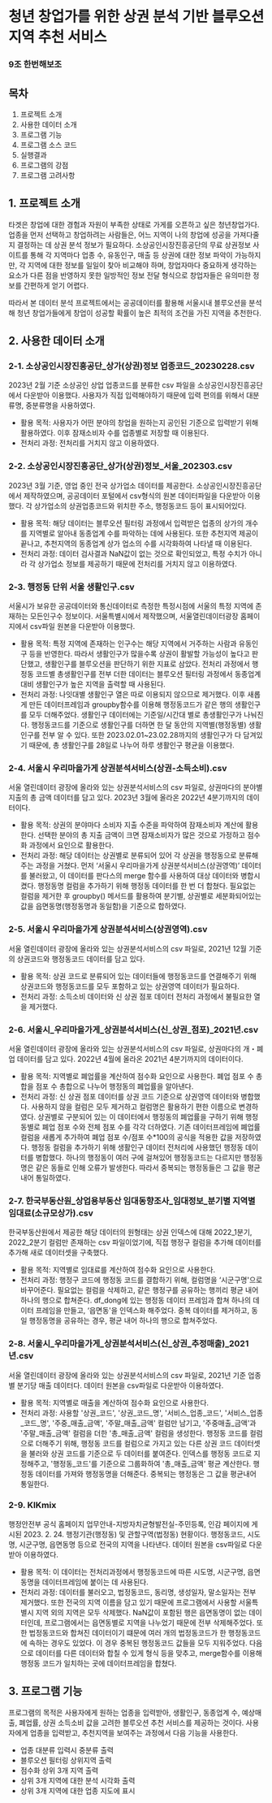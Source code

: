 # 청년 창업가를 위한 상권 분석 기반 블루오션 지역 추천 서비스
### 9조 한번해보조

## 목차
1. 프로젝트 소개
2. 사용한 데이터 소개
3. 프로그램 기능
4. 프로그램 소스 코드
5. 실행결과
6. 프로그램의 강점
7. 프로그램 고려사항


## 1. 프로젝트 소개
타겟은 창업에 대한 경험과 자원이 부족한 상태로 가게를 오픈하고 싶은 청년창업가다. 업종을 먼저 선택하고 창업하려는 사람들은, 어느 지역이 나의 창업에 성공을 가져다줄지 결정하는 데 상권 분석 정보가 필요하다. 소상공인시장진흥공단의 무료 상권정보 사이트를 통해 각 지역마다 업종 수, 유동인구, 매출 등 상권에 대한 정보 파악이 가능하지만, 각 지역에 대한 정보를 일일이 찾아 비교해야 하며, 창업자마다 중요하게 생각하는 요소가 다른 점을 반영하지 못한 일방적인 정보 전달 형식으로 창업자들은 유의미한 정보를 간편하게 얻기 어렵다. 

따라서 본 데이터 분석 프로젝트에서는 공공데이터를 활용해 서울시내 블루오션을 분석해 청년 창업가들에게 창업이 성공할 확률이 높은 최적의 조건을 가진 지역을 추천한다.

## 2. 사용한 데이터 소개

### 2-1. 소상공인시장진흥공단_상가(상권)정보 업종코드_20230228.csv
2023년 2월 기준 소상공인 상업 업종코드를 분류한 csv 파일을 소상공인시장진흥공단에서 다운받아 이용했다. 사용자가 직접 입력해야하기 때문에 입력 편의를 위해서 대분류명, 중분류명을 사용하였다. 
- 활용 목적: 사용자가 어떤 분야의 창업을 원하는지 공인된 기준으로 입력받기 위해 활용하였다. 이후 잠재소비자 수를 업종별로 저장할 때 이용된다.
- 전처리 과정: 전처리를 거치지 않고 이용하였다.

### 2-2. 소상공인시장진흥공단_상가(상권)정보_서울_202303.csv
2023년 3월 기준, 영업 중인 전국 상가업소 데이터를 제공한다. 소상공인시장진흥공단에서 제작하였으며, 공공데이터 포털에서 csv형식의 원본 데이터파일을 다운받아 이용했다. 각 상가업소의 상권업종코드와 위치한 주소, 행정동코드 등이 표시되어있다.
- 활용 목적: 해당 데이터는 블루오션 필터링 과정에서 입력받은 업종의 상가의 개수를 지역별로 알아내 동종업계 수를 파악하는 데에 사용된다. 또한 추천지역 제공이 끝나고, 추천지역의 동종업계 상가 업소의 수를 시각화하여 나타낼 때 이용된다.
- 전처리 과정: 데이터 검사결과 NaN값이 없는 것으로 확인되었고, 특정 수치가 아니라 각 상가업소 정보를 제공하기 때문에 전처리를 거치지 않고 이용하였다.

### 2-3. 행정동 단위 서울 생활인구.csv
서울시가 보유한 공공데이터와 통신데이터로 측정한 특정시점에 서울의 특정 지역에 존재하는 모든인구수 정보이다. 서울특별시에서 제작했으며, 서울열린데이터광장 홈페이지에서 csv파일 원본을 다운받아 이용했다.
- 활용 목적: 특정 지역에 존재하는 인구수는 해당 지역에서 거주하는 사람과 유동인구 등을 반영한다. 따라서 생활인구가 많을수록 상권이 활발할 가능성이 높다고 판단했고, 생활인구를 블루오션을 판단하기 위한 지표로 삼았다.
전처리 과정에서 행정동 코드별 총생활인구를 전부 더한 데이터는 블루오션 필터링 과정에서 동종업계 대비 생활인구가 높은 지역을 출력할 때 사용된다.
- 전처리 과정: 나잇대별 생활인구 열은 따로 이용되지 않으므로 제거했다. 이후 새롭게 만든 데이터프레임과 groupby함수를 이용해 행정동코드가 같은 행의 생활인구를 모두 더해주었다. 생활인구 데이터에는 기준일/시간대 별로 총생활인구가 나눠진다. 행정동코드를 기준으로 생활인구를 더하면 한 달 동안의 지역별(행정동별) 생활인구를 전부 알 수 있다. 또한 2023.02.01~23.02.28까지의 생활인구가 다 담겨있기 때문에, 총 생활인구를 28일로 나누어 하루 생활인구 평균을 이용했다.

### 2-4. 서울시 우리마을가게 상권분석서비스(상권-소득소비).csv
서울 열린데이터 광장에 올라와 있는 상권분석서비스의 csv 파일로, 상권마다의 분야별 지출의 총 금액 데이터를 담고 있다. 2023년 3월에 올라온 2022년 4분기까지의 데이터이다. 
- 활용 목적: 상권의 분야마다 소비자 지출 수준을 파악하여 잠재소비자 계산에 활용한다. 선택한 분야의 총 지출 금액이 크면 잠재소비자가 많은 것으로 가정하고 점수화 과정에서 요인으로 활용한다. 
- 전처리 과정:  해당 데이터는 상권별로 분류되어 있어 각 상권을 행정동으로 분류해주는 과정을 거쳤다. 먼저 ‘서울시 우리마을가게 상권분석서비스(상권영역)’ 데이터를 불러왔고, 이 데이터를 판다스의 merge 함수를 사용하여 대상 데이터와 병합시켰다. 행정동명 컬럼을 추가하기 위해 행정동 데이터를 한 번 더 합쳤다. 필요없는 컬럼을 제거한 후 groupby() 메서드를 활용하여 분기별, 상권별로 세분화되어있는 값을 읍면동명(행정동명과 동일함)을 기준으로 합하였다. 

### 2-5. 서울시 우리마을가게 상권분석서비스(상권영역).csv

서울 열린데이터 광장에 올라와 있는 상권분석서비스의 csv 파일로, 2021년 12월 기준의 상권코드와 행정동코드 데이터를 담고 있다. 
- 활용 목적: 상권 코드로 분류되어 있는 데이터들에 행정동코드를 연결해주기 위해 상권코드와 행정동코드를 모두 포함하고 있는 상권영역 데이터가 필요하다.
- 전처리 과정: 소득소비 데이터와 신 상권 점포 데이터 전처리 과정에서 불필요한 열을 제거했다. 

### 2-6. 서울시_우리마을가게_상권분석서비스(신_상권_점포)_2021년.csv

서울 열린데이터 광장에 올라와 있는 상권분석서비스의 csv 파일로, 상권마다의 개・폐업 데이터를 담고 있다. 2022년 4월에 올라온 2021년 4분기까지의 데이터이다.
- 활용 목적: 지역별로 폐업률을 계산하여 점수화 요인으로 사용한다. 폐업 점포 수 총합을 점포 수 총합으로 나누어 행정동의 폐업률을 알아낸다.
- 전처리 과정: 신 상권 점포 데이터를 상권 코드 기준으로 상권영역 데이터와 병합했다. 사용하지 않을 컬럼은 모두 제거하고 컬럼명은 활용하기 편한 이름으로 변경하였다. 상권별로 구분되어 있는 이 데이터에서 행정동의 폐업률을 구하기 위해 행정동별로 폐업 점포 수와 전체 점포 수를 각각 더하였다.  기존 데이터프레임에 폐업률 컬럼을 새롭게 추가하여 폐업 점포 수/점포 수*100의 공식을 적용한 값을 저장하였다. 행정동 컬럼을 추가하기 위해 생활인구 데이터 전처리에 사용했던 행정동 데이터를 병합했다. 하나의 행정동이 여러 구에 걸쳐있어 행정동코드는 다르지만 행정동명은 같은 동들로 인해 오류가 발생한다. 따라서 중복되는 행정동들은 그 값을 평균내어 통일하였다.


### 2-7. 한국부동산원_상업용부동산 임대동향조사_임대정보_분기별 지역별 임대료(소규모상가).csv
한국부동산원에서 제공한 해당 데이터의 원형태는 상권 인덱스에 대해 2022_1분기, 2022_2분기 컬럼만 존재하는 csv 파일이었기에, 직접 행정구 컬럼을 추가해 데이터를 추가해 새로 데이터셋을 구축했다.
- 활용 목적: 지역별로 임대료를 계산하여 점수화 요인으로 사용한다. 
- 전처리 과정: 행정구 코드에 행정동 코드를 결합하기 위해, 컬럼명을 ‘시군구명'으로 바꾸어준다. 필요없는 컬럼을 삭제하고, 같은 행정구를 공유하는 행끼리 평균 내어 하나의 행으로 합쳐준다. df_dong에 있는 행정동 데이터 프레임과 합쳐 하나의 데이터 프레임을 만들고, ‘읍면동'을 인덱스화 해주었다. 중복 데이터를 제거하고, 동일 행정동명을 공유하는 경우, 평균 내어 하나의 행으로 합쳐주었다. 


### 2-8. 서울시_우리마을가게_상권분석서비스(신_상권_추정매출)_2021년.csv
서울 열린데이터 광장에 올라와 있는 상권분석서비스의 csv 파일로, 2021년 기준 업종별 분기당 매출 데이터다. 데이터 원본을 csv파일로 다운받아 이용하였다.
- 활용 목적: 지역별로 매출을 계산하여 점수화 요인으로 사용한다. 
- 전처리 과정: 사용할 '상권_코드', '상권_코드_명', '서비스_업종_코드', '서비스_업종_코드_명', '주중_매출_금액', '주말_매출_금액' 컬럼만 남기고, '주중매출_금액'과 '주말_매출_금액' 컬럼을 더한 '총_매출_금액' 컬럼을 생성한다. 행정동 코드를 컬럼으로 더해주기 위해, 행정동 코드를 컬럼으로 가지고 있는 다른 상권 코드 데이터셋을 불러와 상권 코드를 기준으로 두 데이터를 붙여준다. 인덱스를 행정동 코드로 지정해주고, '행정동_코드'를 기준으로 그룹화하여 '총_매출_금액'  평균 계산한다. 행정동 데이터를 가져와 행정동명을 더해준다. 중복되는 행정동은 그 값을 평균내어 통일한다.


### 2-9. KIKmix
행정안전부 공식 홈페이지 업무안내-지방자치균형발전실-주민등록, 인감 페이지에 게시된 2023. 2. 24. 행정기관(행정동) 및 관할구역(법정동) 현황이다. 행정동코드, 시도명, 시군구명, 읍면동명 등으로 전국의 지역을 나타낸다. 데이터 원본을 csv파일로 다운받아 이용하였다.
- 활용 목적: 이 데이터는 전처리과정에서 행정동코드에 따른 시도명, 시군구명, 읍면동명을 데이터프레임에 붙이는 데 사용된다.
- 전처리 과정: 데이터를 불러오고, 법정동코드, 동리명, 생성일자, 말소일자는 전부 제거했다. 또한 전국의 지역 이름을 담고 있기 때문에 프로그램에서 사용할 서울특별시 지역 외의 지역은 모두 삭제했다. NaN값이 포함된 행은 읍면동명이 없는 데이터인데, 프로그램에서는 읍면동별로 지역을 나누었기 때문에 전부 삭제해주었다. 또한 법정동코드와 합쳐진 데이터이기 떄문에 여러 개의 법정동코드가 한 행정동코드에 속하는 경우도 있었다. 이 경우 중복된 행정동코드 값들을 모두 지워주었다. 다음으로 데이터를 다른 데이터와 합칠 수 있게 형식 등을 맞추고, merge함수를 이용해 행정동 코드가 일치하는 곳에 데이터프레임을 합쳤다.


## 3. 프로그램 기능

프로그램의 목적은 사용자에게 원하는 업종을 입력받아, 생활인구, 동종업계 수, 예상매출, 폐업률, 상권 소득소비 값을 고려한 블루오션 추천 서비스를 제공하는 것이다. 사용자에게 업종을 입력받고, 추천지역을 보여주는 과정에서 다음 기능을 사용한다.

- 업종 대분류 입력시 중분류 출력
- 블루오션 필터링 상위지역 출력
- 점수화 상위 3개 지역 출력
- 상위 3개 지역에 대한 분석 시각화 출력
- 상위 3개 지역에 대한 업종 지도에 표시







